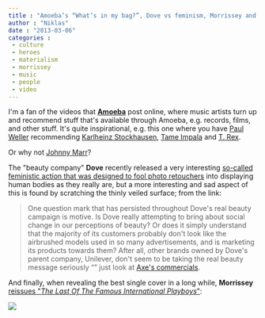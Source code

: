 ```yaml
---
title : "Amoeba’s “What’s in my bag?”, Dove vs feminism, Morrissey and Rick Astley"
author : "Niklas"
date : "2013-03-06"
categories : 
 - culture
 - heroes
 - materialism
 - morrissey
 - music
 - people
 - video
---
```


I'm a fan of the videos that **[Amoeba](http://www.amoeba.com)** post online, where music artists turn up and recommend stuff that's available through Amoeba, e.g. records, films, and other stuff. It's quite inspirational, e.g. this one where you have [Paul Weller](http://en.wikipedia.org/wiki/Paul_Weller) recommending [Karlheinz Stockhausen](http://en.wikipedia.org/wiki/Karlheinz_Stockhausen), [Tame Impala](http://en.wikipedia.org/wiki/Tame_Impala) and [T. Rex](http://en.wikipedia.org/wiki/T._Rex_(band)).

Or why not [Johnny Marr](http://en.wikipedia.org/wiki/Johnny_Marr)?

The "beauty company" **Dove** recently released a very interesting [so-called feministic action that was designed to fool photo retouchers](http://www.theverge.com/2013/3/6/4070254/dove-real-beauty-campaign-photoshop-beautify-action-scam) into displaying human bodies as they really are, but a more interesting and sad aspect of this is found by scratching the thinly veiled surface; from the link:

> One question mark that has persisted throughout Dove's real beauty campaign is motive. Is Dove really attempting to bring about social change in our perceptions of beauty? Or does it simply understand that the majority of its customers probably don't look like the airbrushed models used in so many advertisements, and is marketing its products towards them? After all, other brands owned by Dove's parent company, Unilever, don't seem to be taking the real beauty message seriously “” just look at [Axe's commercials](http://www.youtube.com/watch?v=RpTGaENQNNg).

And finally, when revealing the best single cover in a long while, **Morrissey** [reissues "_The Last Of The Famous International Playboys_"](http://true-to-you.net/morrissey_news_130305_01):

[![](http://media-cache-ec6.pinterest.com/550x/60/17/4e/60174ee30aa562815e3a6e7dedf50111.jpg)](http://pinterest.com/pin/59954238761780279/)
